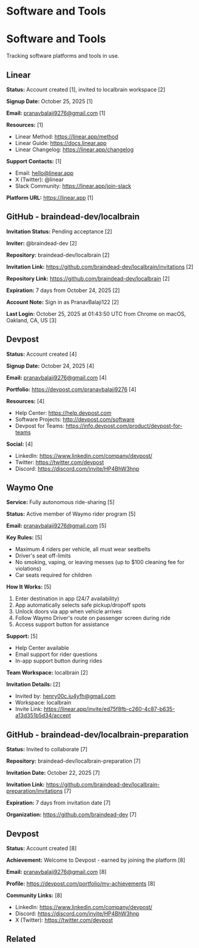# Software and Tools

# Software and Tools

Tracking software platforms and tools in use.

## Linear

**Status:** Account created [1], invited to localbrain workspace [2]

**Signup Date:** October 25, 2025 [1]

**Email:** pranavbalaji9276@gmail.com [1]

**Resources:** [1]
- Linear Method: https://linear.app/method
- Linear Guide: https://docs.linear.app
- Linear Changelog: https://linear.app/changelog

**Support Contacts:** [1]
- Email: hello@linear.app
- X (Twitter): @linear
- Slack Community: https://linear.app/join-slack

**Platform URL:** https://linear.app [1]


## GitHub - braindead-dev/localbrain

**Invitation Status:** Pending acceptance [2]

**Inviter:** @braindead-dev [2]

**Repository:** braindead-dev/localbrain [2]

**Invitation Link:** https://github.com/braindead-dev/localbrain/invitations [2]

**Repository Link:** https://github.com/braindead-dev/localbrain [2]

**Expiration:** 7 days from October 24, 2025 [2]

**Account Note:** Sign in as PranavBalaji122 [2]




**Last Login:** October 25, 2025 at 01:43:50 UTC from Chrome on macOS, Oakland, CA, US [3]


## Devpost

**Status:** Account created [4]

**Signup Date:** October 24, 2025 [4]

**Email:** pranavbalaji9276@gmail.com [4]

**Portfolio:** https://devpost.com/pranavbalaji9276 [4]

**Resources:** [4]
- Help Center: https://help.devpost.com
- Software Projects: http://devpost.com/software
- Devpost for Teams: https://info.devpost.com/product/devpost-for-teams

**Social:** [4]
- LinkedIn: https://www.linkedin.com/company/devpost/
- Twitter: https://twitter.com/devpost
- Discord: https://discord.com/invite/HP4BhW3hnp


## Waymo One

**Service:** Fully autonomous ride-sharing [5]

**Status:** Active member of Waymo rider program [5]

**Email:** pranavbalaji9276@gmail.com [5]

**Key Rules:** [5]
- Maximum 4 riders per vehicle, all must wear seatbelts
- Driver's seat off-limits
- No smoking, vaping, or leaving messes (up to $100 cleaning fee for violations)
- Car seats required for children

**How It Works:** [5]
1. Enter destination in app (24/7 availability)
2. App automatically selects safe pickup/dropoff spots
3. Unlock doors via app when vehicle arrives
4. Follow Waymo Driver's route on passenger screen during ride
5. Access support button for assistance

**Support:** [5]
- Help Center available
- Email support for rider questions
- In-app support button during rides



**Team Workspace:** localbrain [2]

**Invitation Details:** [2]
- Invited by: henry00c.iu4yfh@gmail.com
- Workspace: localbrain
- Invite Link: https://linear.app/invite/ed75f8fb-c260-4c87-b635-a13d351b5d34/accept



## GitHub - braindead-dev/localbrain-preparation

**Status:** Invited to collaborate [7]

**Repository:** braindead-dev/localbrain-preparation [7]

**Invitation Date:** October 22, 2025 [7]

**Invitation Link:** https://github.com/braindead-dev/localbrain-preparation/invitations [7]

**Expiration:** 7 days from invitation date [7]

**Organization:** https://github.com/braindead-dev [7]


## Devpost

**Status:** Account created [8]

**Achievement:** Welcome to Devpost - earned by joining the platform [8]

**Email:** pranavbalaji9276@gmail.com [8]

**Profile:** https://devpost.com/portfolio/my-achievements [8]

**Community Links:** [8]
- LinkedIn: https://www.linkedin.com/company/devpost/
- Discord: https://discord.com/invite/HP4BhW3hnp
- X (Twitter): https://twitter.com/devpost

## Related

